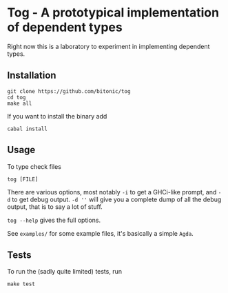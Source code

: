 # Tog - A prototypical implementation of dependent types

Right now this is a laboratory to experiment in implementing dependent
types.

## Installation

    git clone https://github.com/bitonic/tog
    cd tog
    make all

If you want to install the binary add

    cabal install

## Usage

To type check files

    tog [FILE]

There are various options, most notably `-i` to get a GHCi-like prompt,
and `-d` to get debug output.  `-d ''` will give you a complete dump of
all the debug output, that is to say a lot of stuff.

`tog --help` gives the full options.

See `examples/` for some example files, it's basically a simple `Agda`.

## Tests

To run the (sadly quite limited) tests, run

    make test
